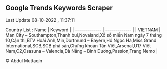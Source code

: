 

## Google Trends Keywords Scraper 
 
Last Update 08-10-2022 , 11:37:11

Country List :
 Name  | Keyword |
| ------------- | ------------- |
| VIETNAM | Man City – Southampton,Thanh bui,Novaland,Xổ số miền Nam ngày 7 tháng 10,Cận thị,BTV Hoài Anh,Min,Dortmund – Bayern,Hồ Ngọc Hà,Miss Grand International,SCB,SCB phá sản,Chứng khoán Tân Việt,Arsenal,U17 Việt Nam,C2,Osasuna – Valencia,Đà Nẵng – Bình Dương,Passion,Trang Nemo |



© Abdul Muttaqin 
